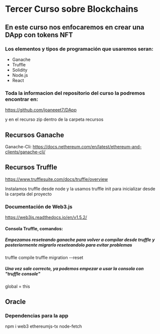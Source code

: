 # Tercer Curso sobre Blockchains

## En este curso nos enfocaremos en crear una DApp con tokens NFT

### Los elementos y tipos de programación que usaremos seran:

- Ganache
- Truffle
- Solidity
- Node.js
- React
  
### Toda la informacion del repositorio del curso la podremos encontrar en:
https://github.com/joaneeet7/DApp

y en el recurso zip dentro de la carpeta recursos

## Recursos Ganache

Ganache-Cli:
https://docs.nethereum.com/en/latest/ethereum-and-clients/ganache-cli/

## Recursos Truffle

https://www.trufflesuite.com/docs/truffle/overview

Instalamos truffle desde node y la usamos truffle init para inicializar desde la carpeta del proyecto

### Documentación de Web3.js
https://web3js.readthedocs.io/en/v1.5.2/

#### Consola Truffle, comandos:
##### Empezamos reseteando ganache para volver a compilar desde truffle y posteriormente migrarlo reseteandolo para evitar problemas
truffle compile
truffle migration --reset


##### Una vez sale correcto, ya podemos empezar a usar la consola con "truffle console"
global = this 

## Oracle

### Dependencias para la app
npm i web3 ethereumjs-tx node-fetch